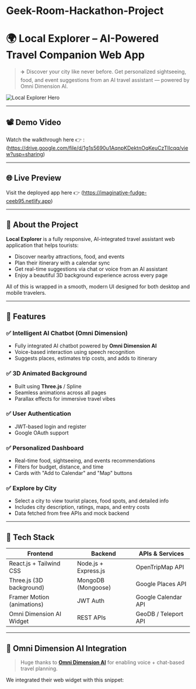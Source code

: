 # Geek-Room-Hackathon-Project

# 🌍 Local Explorer – AI-Powered Travel Companion Web App

> ✈️ Discover your city like never before. Get personalized sightseeing, food, and event suggestions from an AI travel assistant — powered by Omni Dimension AI.

![Local Explorer Hero](![Image](https://github.com/user-attachments/assets/47376549-472f-4d98-b1bf-45bb032f5751))

---

## 📽️ Demo Video

Watch the walkthrough here 👉 : (https://drive.google.com/file/d/1g1s5690u1AqnpKDektnOqKeuCzTIIcqq/view?usp=sharing)

---

## 🌐 Live Preview

Visit the deployed app here 👉 (https://imaginative-fudge-ceeb95.netlify.app)

---

## 📌 About the Project

**Local Explorer** is a fully responsive, AI-integrated travel assistant web application that helps tourists:

- Discover nearby attractions, food, and events
- Plan their itinerary with a calendar sync
- Get real-time suggestions via chat or voice from an AI assistant
- Enjoy a beautiful 3D background experience across every page

All of this is wrapped in a smooth, modern UI designed for both desktop and mobile travelers.

---

## 🧠 Features

### ✅ Intelligent AI Chatbot (Omni Dimension)
- Fully integrated AI chatbot powered by **Omni Dimension AI**
- Voice-based interaction using speech recognition
- Suggests places, estimates trip costs, and adds to itinerary

### ✅ 3D Animated Background
- Built using **Three.js** / Spline
- Seamless animations across all pages
- Parallax effects for immersive travel vibes

### ✅ User Authentication
- JWT-based login and register
- Google OAuth support

### ✅ Personalized Dashboard
- Real-time food, sightseeing, and events recommendations
- Filters for budget, distance, and time
- Cards with "Add to Calendar" and "Map" buttons

### ✅ Explore by City
- Select a city to view tourist places, food spots, and detailed info
- Includes city description, ratings, maps, and entry costs
- Data fetched from free APIs and mock backend

---

## 🧰 Tech Stack

| Frontend | Backend | APIs & Services |
|----------|---------|-----------------|
| React.js + Tailwind CSS | Node.js + Express.js | OpenTripMap API |
| Three.js (3D background) | MongoDB (Mongoose) | Google Places API |
| Framer Motion (animations) | JWT Auth | Google Calendar API |
| Omni Dimension AI Widget | REST APIs | GeoDB / Teleport API |

---

## 🔗 Omni Dimension AI Integration

> Huge thanks to [**Omni Dimension AI**](https://omnidim.io) for enabling voice + chat-based travel planning.

We integrated their web widget with this snippet:


